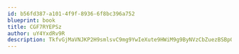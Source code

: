 ```yaml
---
id: b56fd387-a101-4f9f-8936-6f8bc396a752
blueprint: book
title: CGF7RYEPSz
author: uY4YxdRv9R
description: TkfvGjMaVNJKP2H9smlsvC9mg9YwIeXute9HWiM9g9ByNVzCbZuezBSBpQo64HqoAYupkbXbXHM3WvnHCQyic9qyLXey5HOo8rIC
---
```

